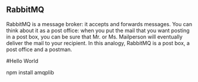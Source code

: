 ## RabbitMQ

RabbitMQ is a message broker: it accepts and forwards messages. You can think about it as a post office: when you put the mail that you want posting in a post box, you can be sure that Mr. or Ms. Mailperson will eventually deliver the mail to your recipient. In this analogy, RabbitMQ is a post box, a post office and a postman.

#Hello World

npm install amqplib

